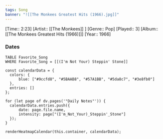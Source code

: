 ```yaml
---
tags: Song  
banner: "![[The Monkees Greatest Hits (1966).jpg]]"
---
```

[Time:: 2:23]
[Artist:: [[The Monkees]] ]
[Genre:: Pop]
[Played:: 3]
[Album:: [[The Monkees Greatest Hits (1966)]]]
[Year:: 1966]
### Dates
````dataview
TABLE Favorite_Song
WHERE Favorite_Song = [[(I'm Not Your) Steppin' Stone]]
````

  ```dataviewjs
const calendarData = { 
	colors: { 
		blue: ["#9ccfd8", "#5BAAB8", "#57A1BB", "#5da8c7", "#3e8fb0"] 
	}, 
	entries: [] 
}; 

for (let page of dv.pages('"Daily Notes"')) { 
	calendarData.entries.push({ 
		date: page.file.name, 
		intensity: page["(I'm_Not_Your)_Steppin'_Stone"]
	}); 
} 

renderHeatmapCalendar(this.container, calendarData);
```
